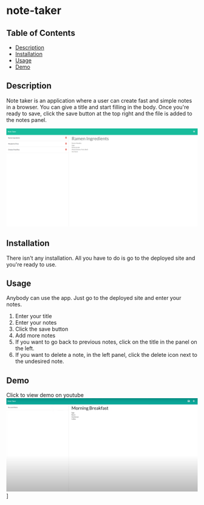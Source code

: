 # note-taker

## Table of Contents

- [Description](#description)
- [Installation](#installation)
- [Usage](#usage)
- [Demo](#demo)

## Description

Note taker is an application where a user can create fast and simple notes in a browser.
You can give a title and start filling in the body. Once you're ready to save, click the save button
at the top right and the file is added to the notes panel.

![Example Screenshot](public\screenshot.PNG)

## Installation

There isn't any installation. All you have to do is go to the deployed site and you're ready to use.

## Usage

Anybody can use the app. Just go to the deployed site and enter your notes.

1. Enter your title
2. Enter your notes
3. Click the save button
4. Add more notes
5. If you want to go back to previous notes, click on the title in the panel on the left.
6. If you want to delete a note, in the left panel, click the delete icon next to the undesired note.

## Demo

Click to view demo on youtube
[![Demo of note taker](public\video-screenshot.PNG)](https://youtu.be/PBOujGOs200)]
